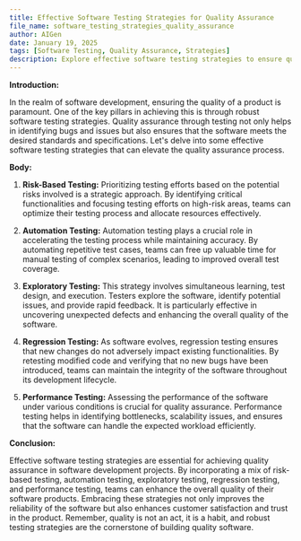 ```yaml
---
title: Effective Software Testing Strategies for Quality Assurance
file_name: software_testing_strategies_quality_assurance
author: AIGen
date: January 19, 2025
tags: [Software Testing, Quality Assurance, Strategies]
description: Explore effective software testing strategies to ensure quality assurance in your projects.
---
```


**Introduction:**

In the realm of software development, ensuring the quality of a product is paramount. One of the key pillars in achieving this is through robust software testing strategies. Quality assurance through testing not only helps in identifying bugs and issues but also ensures that the software meets the desired standards and specifications. Let's delve into some effective software testing strategies that can elevate the quality assurance process.

**Body:**

1. **Risk-Based Testing:** Prioritizing testing efforts based on the potential risks involved is a strategic approach. By identifying critical functionalities and focusing testing efforts on high-risk areas, teams can optimize their testing process and allocate resources effectively.

2. **Automation Testing:** Automation testing plays a crucial role in accelerating the testing process while maintaining accuracy. By automating repetitive test cases, teams can free up valuable time for manual testing of complex scenarios, leading to improved overall test coverage.

3. **Exploratory Testing:** This strategy involves simultaneous learning, test design, and execution. Testers explore the software, identify potential issues, and provide rapid feedback. It is particularly effective in uncovering unexpected defects and enhancing the overall quality of the software.

4. **Regression Testing:** As software evolves, regression testing ensures that new changes do not adversely impact existing functionalities. By retesting modified code and verifying that no new bugs have been introduced, teams can maintain the integrity of the software throughout its development lifecycle.

5. **Performance Testing:** Assessing the performance of the software under various conditions is crucial for quality assurance. Performance testing helps in identifying bottlenecks, scalability issues, and ensures that the software can handle the expected workload efficiently.

**Conclusion:**

Effective software testing strategies are essential for achieving quality assurance in software development projects. By incorporating a mix of risk-based testing, automation testing, exploratory testing, regression testing, and performance testing, teams can enhance the overall quality of their software products. Embracing these strategies not only improves the reliability of the software but also enhances customer satisfaction and trust in the product. Remember, quality is not an act, it is a habit, and robust testing strategies are the cornerstone of building quality software.